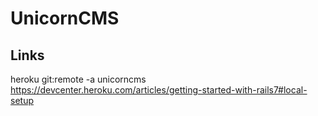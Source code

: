 # UnicornCMS


## Links 

heroku git:remote -a unicorncms
https://devcenter.heroku.com/articles/getting-started-with-rails7#local-setup
